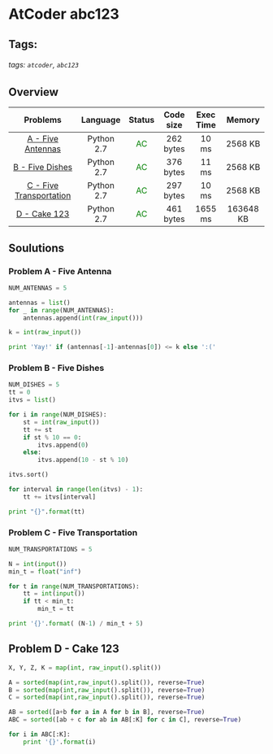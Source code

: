 # AtCoder abc123 

## Tags:
###### tags: `atcoder`, `abc123`

## Overview
| Problems | Language  | Status | Code size | Exec Time | Memory |  
| :--------: | :--------: | :--------: | :--------: | :--------: | :--------: |
| [A - Five Antennas](https://atcoder.jp/contests/abc123/tasks/abc123_a) | Python 2.7 | <span style="color:green">AC</span> | 262 bytes | 10 ms | 2568 KB |
| [B - Five Dishes](https://atcoder.jp/contests/abc123/tasks/abc123_b) | Python 2.7 | <span style="color:green">AC</span> | 376 bytes | 11 ms | 2568 KB |
| [C - Five Transportation](https://atcoder.jp/contests/abc123/tasks/abc123_c) | Python 2.7 | <span style="color:green">AC</span> | 297 bytes | 10 ms | 2568 KB |
| [D - Cake 123](https://atcoder.jp/contests/abc123/tasks/abc123_d) | Python 2.7 | <span style="color:green">AC</span> | 461 bytes | 1655 ms | 163648 KB |


## Soulutions
### Problem A - Five Antenna
```python
NUM_ANTENNAS = 5

antennas = list()
for _ in range(NUM_ANTENNAS):
    antennas.append(int(raw_input()))

k = int(raw_input())

print 'Yay!' if (antennas[-1]-antennas[0]) <= k else ':('
```

### Problem B - Five Dishes

```python
NUM_DISHES = 5
tt = 0
itvs = list()

for i in range(NUM_DISHES):
    st = int(raw_input())
    tt += st
    if st % 10 == 0:
        itvs.append(0)
    else:
        itvs.append(10 - st % 10)

itvs.sort()

for interval in range(len(itvs) - 1):
    tt += itvs[interval]

print "{}".format(tt)
```

### Problem C - Five Transportation
```python
NUM_TRANSPORTATIONS = 5

N = int(input())
min_t = float("inf")

for t in range(NUM_TRANSPORTATIONS):
    tt = int(input())
    if tt < min_t:
        min_t = tt

print '{}'.format( (N-1) / min_t + 5)
```


## Problem D - Cake 123
```python
X, Y, Z, K = map(int, raw_input().split())

A = sorted(map(int,raw_input().split()), reverse=True)
B = sorted(map(int,raw_input().split()), reverse=True)
C = sorted(map(int,raw_input().split()), reverse=True)

AB = sorted([a+b for a in A for b in B], reverse=True)
ABC = sorted([ab + c for ab in AB[:K] for c in C], reverse=True)

for i in ABC[:K]:
    print '{}'.format(i)
```
